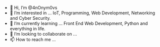 - 👋 Hi, I’m @4nOnym0vs
- 👀 I’m interested in ... IoT, Programming, Web Development, Networking and Cyber Security.
- 🌱 I’m currently learning ... Front End Web Development, Python and everything in life.
- 💞️ I’m looking to collaborate on ...
- 📫 How to reach me ...

<!---
4nOnym0vs/4nOnym0vs is a ✨ special ✨ repository because its `README.md` (this file) appears on your GitHub profile.
You can click the Preview link to take a look at your changes.
--->
